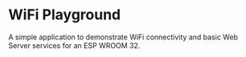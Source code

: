 # WiFi Playground
A simple  application to demonstrate WiFi connectivity and basic Web Server services for an ESP WROOM 32.